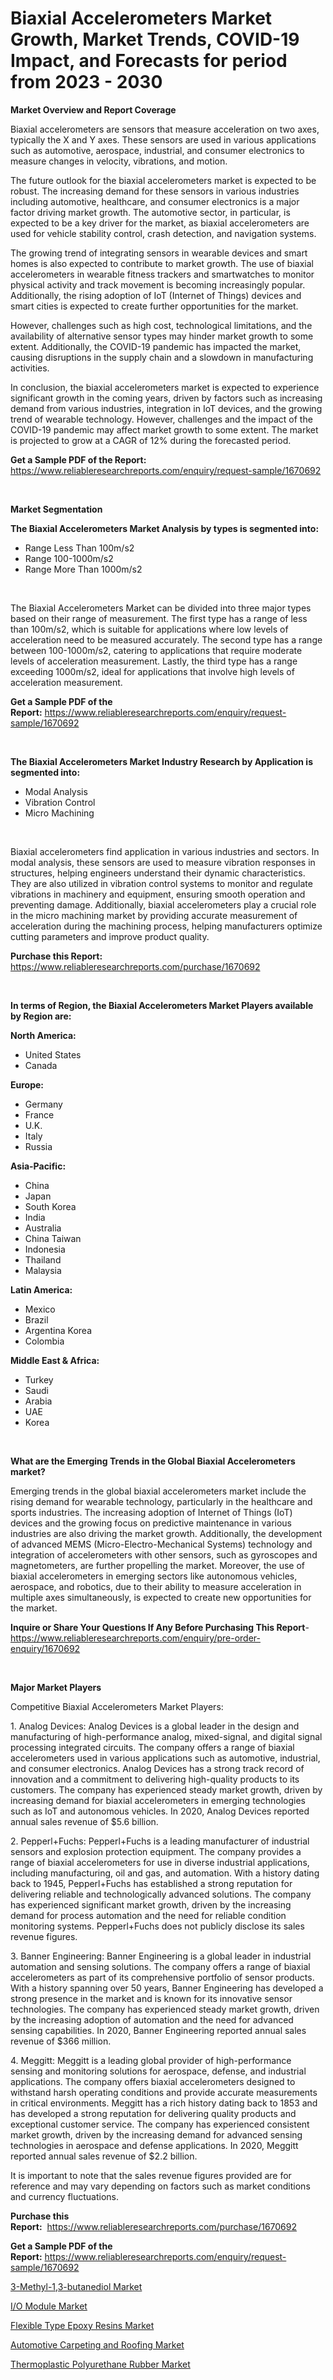 <p><h1>Biaxial Accelerometers Market Growth, Market Trends, COVID-19 Impact, and Forecasts for period from 2023 - 2030</h1></p><p><strong>Market Overview and Report Coverage</strong></p>
<p><p>Biaxial accelerometers are sensors that measure acceleration on two axes, typically the X and Y axes. These sensors are used in various applications such as automotive, aerospace, industrial, and consumer electronics to measure changes in velocity, vibrations, and motion.</p><p>The future outlook for the biaxial accelerometers market is expected to be robust. The increasing demand for these sensors in various industries including automotive, healthcare, and consumer electronics is a major factor driving market growth. The automotive sector, in particular, is expected to be a key driver for the market, as biaxial accelerometers are used for vehicle stability control, crash detection, and navigation systems.</p><p>The growing trend of integrating sensors in wearable devices and smart homes is also expected to contribute to market growth. The use of biaxial accelerometers in wearable fitness trackers and smartwatches to monitor physical activity and track movement is becoming increasingly popular. Additionally, the rising adoption of IoT (Internet of Things) devices and smart cities is expected to create further opportunities for the market.</p><p>However, challenges such as high cost, technological limitations, and the availability of alternative sensor types may hinder market growth to some extent. Additionally, the COVID-19 pandemic has impacted the market, causing disruptions in the supply chain and a slowdown in manufacturing activities.</p><p>In conclusion, the biaxial accelerometers market is expected to experience significant growth in the coming years, driven by factors such as increasing demand from various industries, integration in IoT devices, and the growing trend of wearable technology. However, challenges and the impact of the COVID-19 pandemic may affect market growth to some extent. The market is projected to grow at a CAGR of 12% during the forecasted period.</p></p>
<p><strong>Get a Sample PDF of the Report:</strong> <a href="https://www.reliableresearchreports.com/enquiry/request-sample/1670692">https://www.reliableresearchreports.com/enquiry/request-sample/1670692</a></p>
<p>&nbsp;</p>
<p><strong>Market Segmentation</strong></p>
<p><strong>The Biaxial Accelerometers Market Analysis by types is segmented into:</strong></p>
<p><ul><li>Range Less Than 100m/s2</li><li>Range 100-1000m/s2</li><li>Range More Than 1000m/s2</li></ul></p>
<p>&nbsp;</p>
<p><p>The Biaxial Accelerometers Market can be divided into three major types based on their range of measurement. The first type has a range of less than 100m/s2, which is suitable for applications where low levels of acceleration need to be measured accurately. The second type has a range between 100-1000m/s2, catering to applications that require moderate levels of acceleration measurement. Lastly, the third type has a range exceeding 1000m/s2, ideal for applications that involve high levels of acceleration measurement.</p></p>
<p><strong>Get a Sample PDF of the Report:</strong>&nbsp;<a href="https://www.reliableresearchreports.com/enquiry/request-sample/1670692">https://www.reliableresearchreports.com/enquiry/request-sample/1670692</a></p>
<p>&nbsp;</p>
<p><strong>The Biaxial Accelerometers Market Industry Research by Application is segmented into:</strong></p>
<p><ul><li>Modal Analysis</li><li>Vibration Control</li><li>Micro Machining</li></ul></p>
<p>&nbsp;</p>
<p><p>Biaxial accelerometers find application in various industries and sectors. In modal analysis, these sensors are used to measure vibration responses in structures, helping engineers understand their dynamic characteristics. They are also utilized in vibration control systems to monitor and regulate vibrations in machinery and equipment, ensuring smooth operation and preventing damage. Additionally, biaxial accelerometers play a crucial role in the micro machining market by providing accurate measurement of acceleration during the machining process, helping manufacturers optimize cutting parameters and improve product quality.</p></p>
<p><strong>Purchase this Report:</strong>&nbsp; <a href="https://www.reliableresearchreports.com/purchase/1670692">https://www.reliableresearchreports.com/purchase/1670692</a></p>
<p>&nbsp;</p>
<p><strong>In terms of Region, the Biaxial Accelerometers Market Players available by Region are:</strong></p>
<p>
    <p> <strong> North America: </strong>
        <ul>
            <li>United States</li>
            <li>Canada</li>
        </ul>
        </p> 
    <p> <strong> Europe: </strong>
        <ul>
            <li>Germany</li>
            <li>France</li>
            <li>U.K.</li>
            <li>Italy</li>
            <li>Russia</li>
        </ul>
        </p> 
    <p> <strong> Asia-Pacific: </strong>
        <ul>
            <li>China</li>
            <li>Japan</li>
            <li>South Korea</li>
            <li>India</li>
            <li>Australia</li>
            <li>China Taiwan</li>
            <li>Indonesia</li>
            <li>Thailand</li>
            <li>Malaysia</li>
        </ul>
        </p> 
    <p> <strong> Latin America: </strong>
        <ul>
            <li>Mexico</li>
            <li>Brazil</li>
            <li>Argentina Korea</li>
            <li>Colombia</li>
        </ul>
        </p> 
    <p> <strong> Middle East & Africa: </strong>
        <ul>
            <li>Turkey</li>
            <li>Saudi</li>
            <li>Arabia</li>
            <li>UAE</li>
            <li>Korea</li>
        </ul>
    </p>
    </p>
<p>&nbsp;</p>
<p><strong>What are the Emerging Trends in the Global Biaxial Accelerometers market?</strong></p>
<p><p>Emerging trends in the global biaxial accelerometers market include the rising demand for wearable technology, particularly in the healthcare and sports industries. The increasing adoption of Internet of Things (IoT) devices and the growing focus on predictive maintenance in various industries are also driving the market growth. Additionally, the development of advanced MEMS (Micro-Electro-Mechanical Systems) technology and integration of accelerometers with other sensors, such as gyroscopes and magnetometers, are further propelling the market. Moreover, the use of biaxial accelerometers in emerging sectors like autonomous vehicles, aerospace, and robotics, due to their ability to measure acceleration in multiple axes simultaneously, is expected to create new opportunities for the market.</p></p>
<p><strong>Inquire or Share Your Questions If Any Before Purchasing This Report</strong>- <a href="https://www.reliableresearchreports.com/enquiry/pre-order-enquiry/1670692">https://www.reliableresearchreports.com/enquiry/pre-order-enquiry/1670692</a></p>
<p>&nbsp;</p>
<p><strong>Major Market Players</strong></p>
<p><p>Competitive Biaxial Accelerometers Market Players:</p><p>1. Analog Devices: Analog Devices is a global leader in the design and manufacturing of high-performance analog, mixed-signal, and digital signal processing integrated circuits. The company offers a range of biaxial accelerometers used in various applications such as automotive, industrial, and consumer electronics. Analog Devices has a strong track record of innovation and a commitment to delivering high-quality products to its customers. The company has experienced steady market growth, driven by increasing demand for biaxial accelerometers in emerging technologies such as IoT and autonomous vehicles. In 2020, Analog Devices reported annual sales revenue of $5.6 billion.</p><p>2. Pepperl+Fuchs: Pepperl+Fuchs is a leading manufacturer of industrial sensors and explosion protection equipment. The company provides a range of biaxial accelerometers for use in diverse industrial applications, including manufacturing, oil and gas, and automation. With a history dating back to 1945, Pepperl+Fuchs has established a strong reputation for delivering reliable and technologically advanced solutions. The company has experienced significant market growth, driven by the increasing demand for process automation and the need for reliable condition monitoring systems. Pepperl+Fuchs does not publicly disclose its sales revenue figures.</p><p>3. Banner Engineering: Banner Engineering is a global leader in industrial automation and sensing solutions. The company offers a range of biaxial accelerometers as part of its comprehensive portfolio of sensor products. With a history spanning over 50 years, Banner Engineering has developed a strong presence in the market and is known for its innovative sensor technologies. The company has experienced steady market growth, driven by the increasing adoption of automation and the need for advanced sensing capabilities. In 2020, Banner Engineering reported annual sales revenue of $366 million.</p><p>4. Meggitt: Meggitt is a leading global provider of high-performance sensing and monitoring solutions for aerospace, defense, and industrial applications. The company offers biaxial accelerometers designed to withstand harsh operating conditions and provide accurate measurements in critical environments. Meggitt has a rich history dating back to 1853 and has developed a strong reputation for delivering quality products and exceptional customer service. The company has experienced consistent market growth, driven by the increasing demand for advanced sensing technologies in aerospace and defense applications. In 2020, Meggitt reported annual sales revenue of $2.2 billion.</p><p>It is important to note that the sales revenue figures provided are for reference and may vary depending on factors such as market conditions and currency fluctuations.</p></p>
<p><strong>Purchase this Report:</strong>&nbsp;&nbsp;<a href="https://www.reliableresearchreports.com/purchase/1670692">https://www.reliableresearchreports.com/purchase/1670692</a></p>
<p></p>
<p><strong>Get a Sample PDF of the Report:</strong>&nbsp;<a href="https://www.reliableresearchreports.com/enquiry/request-sample/1670692">https://www.reliableresearchreports.com/enquiry/request-sample/1670692</a></p>
<p><p><a href="https://www.linkedin.com/pulse/decoding-3-methyl-13-butanediol-market-deep-dive-latest-trends/">3-Methyl-1,3-butanediol Market</a></p><p><a href="https://medium.com/@brittanyrobertson07/i-o-module-market-report-reveals-the-latest-trends-and-growth-opportunities-of-this-market-f4b721243b6e">I/O Module Market</a></p><p><a href="https://github.com/CliffMedina6/Market-Research-Report-List-1/blob/main/flexible-type-epoxy-resins-market.md">Flexible Type Epoxy Resins Market</a></p><p><a href="https://medium.com/@lisasanchez1968/automotive-carpeting-and-roofing-market-size-market-outlook-and-market-forecast-2023-to-2030-68ceaac7e372">Automotive Carpeting and Roofing Market</a></p><p><a href="https://github.com/PeterParrish5/Market-Research-Report-List-1/blob/main/thermoplastic-polyurethane-rubber-market.md">Thermoplastic Polyurethane Rubber Market</a></p></p>